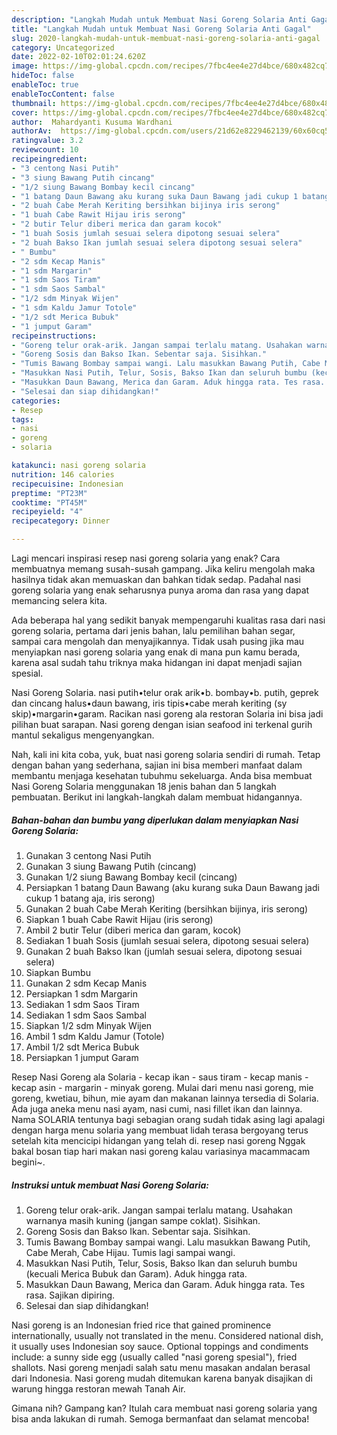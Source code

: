 ```yaml
---
description: "Langkah Mudah untuk Membuat Nasi Goreng Solaria Anti Gagal"
title: "Langkah Mudah untuk Membuat Nasi Goreng Solaria Anti Gagal"
slug: 2020-langkah-mudah-untuk-membuat-nasi-goreng-solaria-anti-gagal
category: Uncategorized
date: 2022-02-10T02:01:24.620Z
image: https://img-global.cpcdn.com/recipes/7fbc4ee4e27d4bce/680x482cq70/nasi-goreng-solaria-foto-resep-utama.jpg
hideToc: false
enableToc: true
enableTocContent: false
thumbnail: https://img-global.cpcdn.com/recipes/7fbc4ee4e27d4bce/680x482cq70/nasi-goreng-solaria-foto-resep-utama.jpg
cover: https://img-global.cpcdn.com/recipes/7fbc4ee4e27d4bce/680x482cq70/nasi-goreng-solaria-foto-resep-utama.jpg
author:  Mahardyanti Kusuma Wardhani
authorAv:  https://img-global.cpcdn.com/users/21d62e8229462139/60x60cq50/avatar.jpg
ratingvalue: 3.2
reviewcount: 10
recipeingredient:
- "3 centong Nasi Putih"
- "3 siung Bawang Putih cincang"
- "1/2 siung Bawang Bombay kecil cincang"
- "1 batang Daun Bawang aku kurang suka Daun Bawang jadi cukup 1 batang aja iris serong"
- "2 buah Cabe Merah Keriting bersihkan bijinya iris serong"
- "1 buah Cabe Rawit Hijau iris serong"
- "2 butir Telur diberi merica dan garam kocok"
- "1 buah Sosis jumlah sesuai selera dipotong sesuai selera"
- "2 buah Bakso Ikan jumlah sesuai selera dipotong sesuai selera"
- " Bumbu"
- "2 sdm Kecap Manis"
- "1 sdm Margarin"
- "1 sdm Saos Tiram"
- "1 sdm Saos Sambal"
- "1/2 sdm Minyak Wijen"
- "1 sdm Kaldu Jamur Totole"
- "1/2 sdt Merica Bubuk"
- "1 jumput Garam"
recipeinstructions:
- "Goreng telur orak-arik. Jangan sampai terlalu matang. Usahakan warnanya masih kuning (jangan sampe coklat). Sisihkan."
- "Goreng Sosis dan Bakso Ikan. Sebentar saja. Sisihkan."
- "Tumis Bawang Bombay sampai wangi. Lalu masukkan Bawang Putih, Cabe Merah, Cabe Hijau. Tumis lagi sampai wangi."
- "Masukkan Nasi Putih, Telur, Sosis, Bakso Ikan dan seluruh bumbu (kecuali Merica Bubuk dan Garam). Aduk hingga rata."
- "Masukkan Daun Bawang, Merica dan Garam. Aduk hingga rata. Tes rasa. Sajikan dipiring."
- "Selesai dan siap dihidangkan!"
categories:
- Resep
tags:
- nasi
- goreng
- solaria

katakunci: nasi goreng solaria 
nutrition: 146 calories
recipecuisine: Indonesian
preptime: "PT23M"
cooktime: "PT45M"
recipeyield: "4"
recipecategory: Dinner

---
```



Lagi mencari inspirasi resep nasi goreng solaria yang enak? Cara membuatnya memang susah-susah gampang. Jika keliru mengolah maka hasilnya tidak akan memuaskan dan bahkan tidak sedap. Padahal nasi goreng solaria yang enak seharusnya punya aroma dan rasa yang dapat memancing selera kita.


Ada beberapa hal yang sedikit banyak mempengaruhi kualitas rasa dari nasi goreng solaria, pertama dari jenis bahan, lalu pemilihan bahan segar, sampai cara mengolah dan menyajikannya. Tidak usah pusing jika mau menyiapkan nasi goreng solaria yang enak di mana pun kamu berada, karena asal sudah tahu triknya maka hidangan ini dapat menjadi sajian spesial.

Nasi Goreng Solaria. nasi putih•telur orak arik•b. bombay•b. putih, geprek dan cincang halus•daun bawang, iris tipis•cabe merah keriting (sy skip)•margarin•garam. Racikan nasi goreng ala restoran Solaria ini bisa jadi pilihan buat sarapan. Nasi goreng dengan isian seafood ini terkenal gurih mantul sekaligus mengenyangkan.


Nah, kali ini kita coba, yuk, buat nasi goreng solaria sendiri di rumah. Tetap dengan bahan yang sederhana, sajian ini bisa memberi manfaat dalam membantu menjaga kesehatan tubuhmu sekeluarga. Anda bisa membuat Nasi Goreng Solaria menggunakan 18 jenis bahan dan 5 langkah pembuatan. Berikut ini langkah-langkah dalam membuat hidangannya.

<!--inarticleads1-->

##### Bahan-bahan dan bumbu yang diperlukan dalam menyiapkan Nasi Goreng Solaria:

1. Gunakan 3 centong Nasi Putih
1. Gunakan 3 siung Bawang Putih (cincang)
1. Gunakan 1/2 siung Bawang Bombay kecil (cincang)
1. Persiapkan 1 batang Daun Bawang (aku kurang suka Daun Bawang jadi cukup 1 batang aja, iris serong)
1. Gunakan 2 buah Cabe Merah Keriting (bersihkan bijinya, iris serong)
1. Siapkan 1 buah Cabe Rawit Hijau (iris serong)
1. Ambil 2 butir Telur (diberi merica dan garam, kocok)
1. Sediakan 1 buah Sosis (jumlah sesuai selera, dipotong sesuai selera)
1. Gunakan 2 buah Bakso Ikan (jumlah sesuai selera, dipotong sesuai selera)
1. Siapkan  Bumbu
1. Gunakan 2 sdm Kecap Manis
1. Persiapkan 1 sdm Margarin
1. Sediakan 1 sdm Saos Tiram
1. Sediakan 1 sdm Saos Sambal
1. Siapkan 1/2 sdm Minyak Wijen
1. Ambil 1 sdm Kaldu Jamur (Totole)
1. Ambil 1/2 sdt Merica Bubuk
1. Persiapkan 1 jumput Garam


Resep Nasi Goreng ala Solaria - kecap ikan - saus tiram - kecap manis - kecap asin - margarin - minyak goreng. Mulai dari menu nasi goreng, mie goreng, kwetiau, bihun, mie ayam dan makanan lainnya tersedia di Solaria. Ada juga aneka menu nasi ayam, nasi cumi, nasi fillet ikan dan lainnya. Nama SOLARIA tentunya bagi sebagian orang sudah tidak asing lagi apalagi dengan harga menu solaria yang membuat lidah terasa bergoyang terus setelah kita mencicipi hidangan yang telah di. resep nasi goreng Nggak bakal bosan tiap hari makan nasi goreng kalau variasinya macammacam begini~. 

<!--inarticleads2-->

##### Instruksi untuk membuat Nasi Goreng Solaria:

1. Goreng telur orak-arik. Jangan sampai terlalu matang. Usahakan warnanya masih kuning (jangan sampe coklat). Sisihkan.
1. Goreng Sosis dan Bakso Ikan. Sebentar saja. Sisihkan.
1. Tumis Bawang Bombay sampai wangi. Lalu masukkan Bawang Putih, Cabe Merah, Cabe Hijau. Tumis lagi sampai wangi.
1. Masukkan Nasi Putih, Telur, Sosis, Bakso Ikan dan seluruh bumbu (kecuali Merica Bubuk dan Garam). Aduk hingga rata.
1. Masukkan Daun Bawang, Merica dan Garam. Aduk hingga rata. Tes rasa. Sajikan dipiring.
1. Selesai dan siap dihidangkan!

Nasi goreng is an Indonesian fried rice that gained prominence internationally, usually not translated in the menu. Considered national dish, it usually uses Indonesian soy sauce. Optional toppings and condiments include: a sunny side egg (usually called &#34;nasi goreng spesial&#34;), fried shallots. Nasi goreng menjadi salah satu menu masakan andalan berasal dari Indonesia. Nasi goreng mudah ditemukan karena banyak disajikan di warung hingga restoran mewah Tanah Air. 

Gimana nih? Gampang kan? Itulah cara membuat nasi goreng solaria yang bisa anda lakukan di rumah. Semoga bermanfaat dan selamat mencoba!
